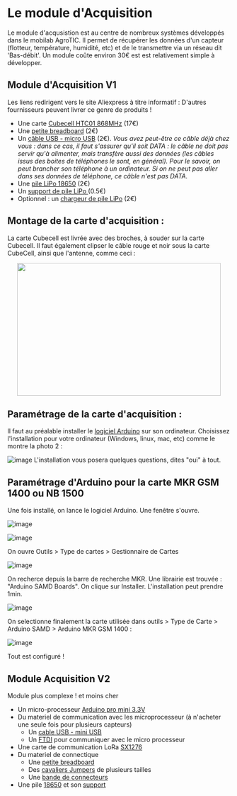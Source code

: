 
# Le module d'Acquisition

Le module d'acqusistion est au centre de nombreux systèmes développés dans le mobilab AgroTIC. Il permet de récupérer les données d'un capteur (flotteur, température, humidité, etc) et de le transmettre via un réseau dit 'Bas-débit'. Un module coûte environ 30€ est est relativement simple à développer. 


## Module d'Acquisition V1

Les liens redirigent vers le site Aliexpress à titre informatif : D'autres fournisseurs peuvent livrer ce genre de produits ! 

- Une carte [Cubecell HTC01 868MHz](https://www.amazon.fr/LoRaWAN-d%C3%A9veloppement-consommation-d%C3%A9nergie-Intelligente/dp/B07ZH7NL38/ref=sr_1_2?crid=1OHV1O5DEMZ3K&keywords=cubecell&qid=1654076800&sprefix=cubecell%2Caps%2C786&sr=8-2) (17€)
- Une [petite breadboard](https://fr.aliexpress.com/item/32711841420.html?spm=a2g0o.productlist.0.0.65c62a6bTbWAZZ&algo_pvid=d5826731-e561-4cfd-949f-23708ba8ce65&algo_exp_id=d5826731-e561-4cfd-949f-23708ba8ce65-1&pdp_ext_f=%7B%22sku_id%22%3A%2260928567388%22%7D&pdp_npi=2%40dis%21EUR%21%211.21%21%21%211.22%21%21%400b0a050116540768736257657ef0c0%2160928567388%21sea) (2€)
- Un [câble USB - micro USB](https://fr.aliexpress.com/item/1005004011620185.html?spm=a2g0o.productlist.0.0.521c25ae6qpBKJ&algo_pvid=3c669216-9262-4620-b0f1-91bdfd384a27&algo_exp_id=3c669216-9262-4620-b0f1-91bdfd384a27-1&pdp_ext_f=%7B%22sku_id%22%3A%2212000027732934935%22%7D&pdp_npi=2%40dis%21EUR%21%212.42%21%21%21%21%21%400b0a050116540769447078326ef0c0%2112000027732934935%21sea) (2€). _Vous avez peut-être ce câble déjà chez vous : dans ce cas, il faut s'assurer qu'il soit DATA : le câble ne doit pas servir qu'à alimenter, mais transfère aussi des données (les câbles issus des boites de téléphones le sont, en général). Pour le savoir, on peut brancher son téléphone à un ordinateur. Si on ne peut pas aller dans ses données de téléphone, ce câble n'est pas DATA._
- Une [pile LiPo 18650](https://fr.aliexpress.com/item/1005003884402783.html?spm=a2g0o.productlist.0.0.152d3abbwRZw6U&algo_pvid=6e3a1f8f-b240-427e-84e6-4edd11873acb&algo_exp_id=6e3a1f8f-b240-427e-84e6-4edd11873acb-9&pdp_ext_f=%7B%22sku_id%22%3A%2212000027385901241%22%7D&pdp_npi=2%40dis%21EUR%21%2123.65%21%21%21%21%21%402100bddd16540848646242236e36d2%2112000027385901241%21sea) (2€)
- Un [support de pile LiPo ](https://fr.aliexpress.com/item/1005001660193629.html?spm=a2g0o.productlist.0.0.41f663cb5UzfhA&algo_pvid=bb7100fb-5a41-41ea-a0b6-641953164b12&algo_exp_id=bb7100fb-5a41-41ea-a0b6-641953164b12-0&pdp_ext_f=%7B%22sku_id%22%3A%2212000017030989115%22%7D&pdp_npi=2%40dis%21EUR%21%210.57%21%21%21%21%21%402100bddd16540847580796849e36d2%2112000017030989115%21sea) (0.5€)
- Optionnel : un [chargeur de pile LiPo](https://fr.aliexpress.com/item/4000389548504.html?spm=a2g0o.ppclist.product.2.2aa5MKt2MKt2dV&pdp_npi=2%40dis%21EUR%21%E2%82%AC%201%2C50%21%E2%82%AC%201%2C50%21%21%21%21%21%40211b5e2116540847018041103ebb31%2110000001590316714%21btf&_t=pvid%3Aeb3f5609-ca17-4705-a884-e4d30379c65f&afTraceInfo=4000389548504__pc__pcBridgePPC__xxxxxx__1654084702&gatewayAdapt=glo2fra) (2€)

## Montage de la carte d'acquisition : 

La carte Cubecell est livrée avec des broches, à souder sur la carte Cubecell. Il faut également clipser le câble rouge et noir sous la carte CubeCell, ainsi que l'antenne, comme ceci :

<p align="center">
  <img width="460" height="300" src="https://user-images.githubusercontent.com/24956276/171400798-5848a176-b9ec-4251-8e83-1398ba19a25d.png">
</p>

## Paramétrage de la carte d'acquisition :
Il faut au préalable installer le [logiciel Arduino](https://www.arduino.cc/en/software) sur son ordinateur. Choisissez l'installation pour votre ordinateur (Windows, linux, mac, etc) comme le montre la photo 2 :

![image](https://user-images.githubusercontent.com/24956276/168775993-2691511c-9ea9-4fee-9f0e-90afb1747dbb.png)
L'installation vous posera quelques questions, dites "oui" à tout.

## Paramétrage d'Arduino pour la carte MKR GSM 1400 ou NB 1500
Une fois installé, on lance le logiciel Arduino. Une fenêtre s'ouvre.

![image](https://user-images.githubusercontent.com/24956276/168776482-0613947c-0370-4ca8-819b-ab0c045d7667.png)


![image](https://user-images.githubusercontent.com/24956276/171401907-0fc8333a-9b52-4717-a687-3eac4d24f7d2.png)

On ouvre Outils > Type de cartes > Gestionnaire de Cartes

![image](https://user-images.githubusercontent.com/24956276/168776797-24dedbd7-e37d-494b-a5fc-c4302abd9980.png)

On recherce depuis la barre de recherche MKR. Une librairie est trouvée : "Arduino SAMD Boards". On clique sur Installer. L'installation peut prendre 1min.

![image](https://user-images.githubusercontent.com/24956276/168777036-4c035800-1c95-4f91-ac7e-8996d260b482.png)

On selectionne finalement la carte utilisée dans outils > Type de Carte > Arduino SAMD > Arduino MKR GSM 1400 : 

![image](https://user-images.githubusercontent.com/24956276/168798769-1dd4935a-432c-4c87-a512-c35bd6eb8f39.png)

Tout est configuré ! 

## Module Acquisition V2
Module plus complexe ! et moins cher
- Un micro-processeur [Arduino pro mini 3.3V](https://fr.aliexpress.com/item/32821902128.html?spm=a2g0o.productlist.0.0.4ea83f60h7JWI0&algo_pvid=38e1b424-35ff-425a-a42c-1276408fff65&algo_exp_id=38e1b424-35ff-425a-a42c-1276408fff65-1&pdp_ext_f=%7B%22sku_id%22%3A%2267225925113%22%7D&pdp_pi=-1%3B4.08%3B-1%3B-1%40salePrice%3BEUR%3Bsearch-mainSearch)
- Du materiel de communication avec les microprocesseur (à n'acheter une seule fois pour plusieurs capteurs)
  - Un [cable USB - mini USB](https://fr.aliexpress.com/item/1005002978737000.html?spm=a2g0o.productlist.0.0.3e595de2S3YILW&algo_pvid=46864e2f-e3f6-4c67-8893-587e3655681b&algo_exp_id=46864e2f-e3f6-4c67-8893-587e3655681b-0&pdp_ext_f=%7B%22sku_id%22%3A%2212000023042444119%22%7D&pdp_pi=-1%3B1.6%3B-1%3B65%40salePrice%3BEUR%3Bsearch-mainSearch)
  - Un [FTDI](https://fr.aliexpress.com/item/32460118879.html?spm=a2g0o.productlist.0.0.663d6dd2k0WBFN&algo_pvid=a27a1804-25ef-4cca-ac79-6b0babefaff3&algo_exp_id=a27a1804-25ef-4cca-ac79-6b0babefaff3-0&pdp_ext_f=%7B%22sku_id%22%3A%2257041576669%22%7D&pdp_pi=-1%3B1.33%3B-1%3B-1%40salePrice%3BEUR%3Bsearch-mainSearch) pour communiquer avec le micro processeur
- Une carte de communication LoRa [SX1276](https://fr.aliexpress.com/item/4000180826939.html?spm=a2g0o.productlist.0.0.159530acIDSYuy&algo_pvid=6043410b-5fe4-4dfb-9c6f-4f6f0008d24f&algo_exp_id=6043410b-5fe4-4dfb-9c6f-4f6f0008d24f-7&pdp_ext_f=%7B%22sku_id%22%3A%2210000000658383494%22%7D&pdp_pi=-1%3B3.81%3B-1%3B-1%40salePrice%3BEUR%3Bsearch-mainSearch)
- Du materiel de connectique
  - Une [petite breadboard](https://fr.aliexpress.com/item/32711841420.html?spm=a2g0o.productlist.0.0.55c12a6b0FZJQz&algo_pvid=4be2dec8-bf95-4407-8ff7-9a93c33605ad&algo_exp_id=4be2dec8-bf95-4407-8ff7-9a93c33605ad-1&pdp_ext_f=%7B%22sku_id%22%3A%2260928567388%22%7D&pdp_pi=-1%3B1.02%3B-1%3B-1%40salePrice%3BEUR%3Bsearch-mainSearch)
  - Des [cavaliers Jumpers](https://fr.aliexpress.com/item/1005002828254543.html?spm=a2g0o.productlist.0.0.293f4868ss5eVs&algo_pvid=bdf5d51c-405a-43b1-a0ad-a34bbc6cb9cf&algo_exp_id=bdf5d51c-405a-43b1-a0ad-a34bbc6cb9cf-1&pdp_ext_f=%7B%22sku_id%22%3A%2212000022367973906%22%7D&pdp_pi=-1%3B4.7%3B-1%3B156%40salePrice%3BEUR%3Bsearch-mainSearch) de plusieurs tailles
  - Une [bande de connecteurs](https://fr.aliexpress.com/item/32651418137.html?gatewayAdapt=glo2fra&spm=a2g0o.order_list.0.0.21ef5e5bOSVfyT)
- Une pile [18650](https://fr.aliexpress.com/item/32807032859.html?spm=a2g0o.productlist.0.0.2af63abbDiq71g&algo_pvid=2e3a3c09-991c-4c4f-8f64-7eb89c567085&algo_exp_id=2e3a3c09-991c-4c4f-8f64-7eb89c567085-0&pdp_ext_f=%7B%22sku_id%22%3A%2265139771902%22%7D&pdp_pi=-1%3B4.89%3B-1%3B-1%40salePrice%3BEUR%3Bsearch-mainSearch) et son [support](https://fr.aliexpress.com/item/1005001707889794.html?gatewayAdapt=glo2fra&spm=a2g0o.order_list.0.0.21ef5e5blPeHAN)
